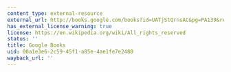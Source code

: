 ```yaml
---
content_type: external-resource
external_url: http://books.google.com/books?id=UATjStQrnsAC&pg=PA139&redir_esc=y#v=onepage&q&f=false
has_external_license_warning: true
license: https://en.wikipedia.org/wiki/All_rights_reserved
status: ''
title: Google Books
uid: 00a1e3e6-2c59-45f1-a85e-4ae1fe7e2480
wayback_url: ''
---
```

